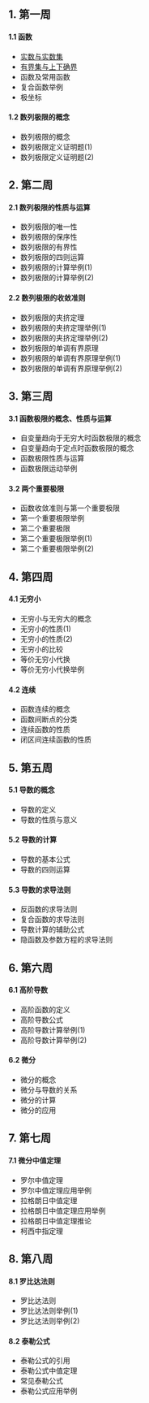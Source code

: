 ## 1. 第一周
#### 1.1 函数
- [实数与实数集](https://github.com/hjj5258/UniversityComputerProfessionalCourseSystem/blob/master/Advanced%20Mathematics/Calculus01/FirstWeek/01-1-1.md)
- [有界集与上下确界](https://github.com/hjj5258/UniversityComputerProfessionalCourseSystem/blob/master/Advanced%20Mathematics/Calculus01/FirstWeek/01-1-2.md)
- 函数及常用函数
- 复合函数举例
- 极坐标
#### 1.2 数列极限的概念
- 数列极限的概念
- 数列极限定义证明题(1)
- 数列极限定义证明题(2)
## 2. 第二周
#### 2.1 数列极限的性质与运算
- 数列极限的唯一性
- 数列极限的保序性
- 数列极限的有界性
- 数列极限的四则运算
- 数列极限的计算举例(1)
- 数列极限的计算举例(2)
#### 2.2 数列极限的收敛准则
- 数列极限的夹挤定理
- 数列极限的夹挤定理举例(1)
- 数列极限的夹挤定理举例(2)
- 数列极限的单调有界原理
- 数列极限的单调有界原理举例(1)
- 数列极限的单调有界原理举例(2)
## 3. 第三周
#### 3.1 函数极限的概念、性质与运算
- 自变量趋向于无穷大时函数极限的概念
- 自变量趋向于定点时函数极限的概念
- 函数极限性质与运算
- 函数极限运动举例
#### 3.2 两个重要极限
- 函数收敛准则与第一个重要极限
- 第一个重要极限举例
- 第二个重要极限
- 第二个重要极限举例(1)
- 第二个重要极限举例(2)
## 4. 第四周
#### 4.1 无穷小
- 无穷小与无穷大的概念
- 无穷小的性质(1)
- 无穷小的性质(2)
- 无穷小的比较
- 等价无穷小代换
- 等价无穷小代换举例
#### 4.2 连续
- 函数连续的概念
- 函数间断点的分类
- 连续函数的性质
- 闭区间连续函数的性质
## 5. 第五周
#### 5.1 导数的概念
- 导数的定义
- 导数的性质与意义
#### 5.2 导数的计算
- 导数的基本公式
- 导数的四则运算
#### 5.3 导数的求导法则
- 反函数的求导法则
- 复合函数的求导法则
- 导数计算的辅助公式
- 隐函数及参数方程的求导法则
## 6. 第六周
#### 6.1 高阶导数
- 高阶函数的定义
- 高阶导数公式
- 高阶导数计算举例(1)
- 高阶导数计算举例(2)
#### 6.2 微分
- 微分的概念
- 微分与导数的关系
- 微分的计算
- 微分的应用
## 7. 第七周
#### 7.1 微分中值定理
- 罗尔中值定理
- 罗尔中值定理应用举例
- 拉格朗日中值定理
- 拉格朗日中值定理应用举例
- 拉格朗日中值定理推论
- 柯西中指定理
## 8. 第八周
#### 8.1 罗比达法则
- 罗比达法则
- 罗比达法则举例(1)
- 罗比达法则举例(2)
#### 8.2 泰勒公式
- 泰勒公式的引用
- 泰勒公式中值定理
- 常见泰勒公式
- 泰勒公式应用举例
